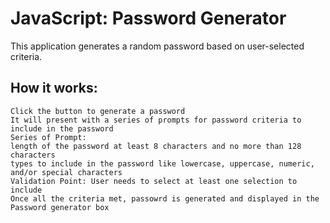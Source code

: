 # JavaScript: Password Generator

This application generates a random password based on user-selected criteria. 

## How it works:

```
Click the button to generate a password
It will present with a series of prompts for password criteria to include in the password
Series of Prompt:
length of the password at least 8 characters and no more than 128 characters
types to include in the password like lowercase, uppercase, numeric, and/or special characters
Validation Point: User needs to select at least one selection to include
Once all the criteria met, passowrd is generated and displayed in the Password generator box
